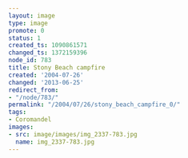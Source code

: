 ```yaml
---
layout: image
type: image
promote: 0
status: 1
created_ts: 1090861571
changed_ts: 1372159396
node_id: 783
title: Stony Beach campfire
created: '2004-07-26'
changed: '2013-06-25'
redirect_from:
- "/node/783/"
permalink: "/2004/07/26/stony_beach_campfire_0/"
tags:
- Coromandel
images:
- src: image/images/img_2337-783.jpg
  name: img_2337-783.jpg
---
```


